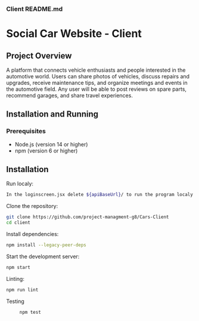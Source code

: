 ### Client README.md

# Social Car Website - Client

## Project Overview
A platform that connects vehicle enthusiasts and people interested in the automotive world. Users can share photos of vehicles, discuss repairs and upgrades, receive maintenance tips, and organize meetings and events in the automotive field. Any user will be able to post reviews on spare parts, recommend garages, and share travel experiences.

## Installation and Running

### Prerequisites
- Node.js (version 14 or higher)
- npm (version 6 or higher)

## Installation

Run localy:

```bash
In the loginscreen.jsx delete ${apiBaseUrl}/ to run the program localy
```

Clone the repository:

```bash
git clone https://github.com/project-managment-g8/Cars-Client
cd client
```



Install dependencies:

```bash
npm install --legacy-peer-deps
```

Start the development server:

```bash
npm start
```

Linting:

```bash
npm run lint
```

Testing
```bash
     npm test
```
